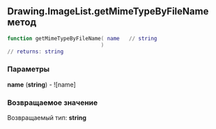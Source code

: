 ## Drawing.ImageList.getMimeTypeByFileName метод


```lua
function getMimeTypeByFileName( name   // string
                              )
// returns: string
```


### Параметры

**name** (**string**) - ![name]

### Возвращаемое значение

Возвращаемый тип: **string**

